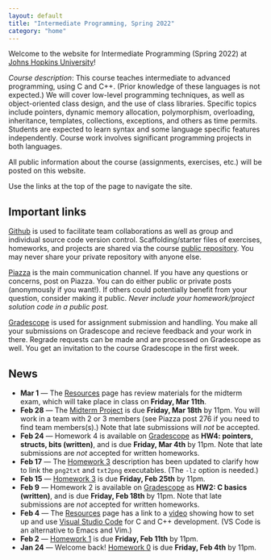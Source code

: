 ```yaml
---
layout: default
title: "Intermediate Programming, Spring 2022"
category: "home"
---
```


Welcome to the website for Intermediate Programming (Spring 2022) at
<a class="external" target="_blank" href="https://www.jhu.edu/">Johns Hopkins University</a>!

*Course description*: This course teaches intermediate to advanced
programming, using C and C++. (Prior knowledge of these languages is not
expected.) We will cover low-level programming techniques, as well as
object-oriented class design, and the use of class libraries. Specific
topics include pointers, dynamic memory allocation, polymorphism,
overloading, inheritance, templates, collections, exceptions, and others
as time permits. Students are expected to learn syntax and some language
specific features independently. Course work involves significant
programming projects in both languages.

All public information about the course (assignments, exercises, etc.) will
be posted on this website.

Use the links at the top of the page to navigate the site.

## Important links

<a class="external" target="_blank" href="https://github.com">Github</a> is used to facilitate
team collaborations as well as group and individual
source code version control. Scaffolding/starter files of
exercises, homeworks, and projects are shared via the course
<a class="external" target="_blank" href="https://github.com/jhu-ip/cs220-s22-public">public repository</a>.
You may never share your private repository with anyone else.

<a class="external" target="_blank" href="https://piazza.com/jhu/spring2022/en601220">Piazza</a> is
the main communication channel. If you have any questions or concerns,
post on Piazza. You can do either public or private posts (anonymously
if you want!). If others could potentially benefit from your question,
consider making it public. *Never include your homework/project solution
code in a public post.*

<a class="external" target="_blank" href="https://www.gradescope.com/">Gradescope</a> is used for
assignment submission and handling. You make all your submissions on
Gradescope and recieve feedback and your work in there. Regrade requests
can be made and are processed on Gradescope as well. You get an invitation
to the course Gradescope in the first week.


## News

* **Mar 1** — The [Resources](resources.html) page has review materials for the
  midterm exam, which will take place in class on **Friday, Mar 11th**.
* **Feb 28** — The [Midterm Project](assign/midterm.html) is due **Friday, Mar 18th**
  by 11pm.  You will work in a team with 2 or 3 members (see Piazza post 276
  if you need to find team members(s).) Note that late submissions will *not*
  be accepted.
* **Feb 24** — Homework 4 is available on <a class="external" target="_blank" href="https://www.gradescope.com/">Gradescope</a>
  as **HW4: pointers, structs, bits (written)**, and is due **Friday, Mar 4th** by 11pm. Note that late submissions are
  *not* accepted for written homeworks.
* **Feb 17** — The [Homework 3](assign/hw3.html) description has been updated to
  clarify how to link the `png2txt` and `txt2png` executables. (The `-lz` option
  is needed.)
* **Feb 15** — [Homework 3](assign/hw3.html) is due **Friday, Feb 25th** by 11pm.
* **Feb 9** — Homework 2 is available on <a class="external" target="_blank" href="https://www.gradescope.com/">Gradescope</a>
  as **HW2: C basics (written)**, and is due **Friday, Feb 18th** by 11pm. Note that late submissions are
  *not* accepted for written homeworks.
* **Feb 4** — The [Resources](resources.html) page has a link to a <a class="external" target="_blank" href="https://jh.hosted.panopto.com/Panopto/Pages/Viewer.aspx?id=9efa206a-6849-4bab-b630-ae3200303731">video</a> showing how to set up and use <a class="external" target="_blank" href="https://code.visualstudio.com/">Visual Studio Code</a> for C and C++ development. (VS Code is an alternative to Emacs and Vim.)
* **Feb 2** — [Homework 1](assign/hw1.html) is due **Friday, Feb 11th** by 11pm.
* **Jan 24** — Welcome back! [Homework 0](assign/hw0.html) is due **Friday, Feb 4th** by 11pm.
